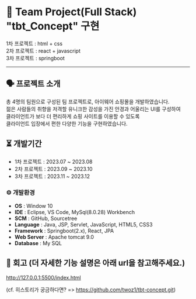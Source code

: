 # 📓 Team Project(Full Stack) "tbt_Concept" 구현
1차 프로젝트 : html + css  
2차 프로젝트 : react + javascript  
3차 프로젝트 : springboot  
 
---


## 🗣 프로젝트 소개
총 4명의 팀원으로 구성된 팀 프로젝트로, 아이웨어 쇼핑몰을 개발하였습니다.  
젊은 사람들의 취향을 저격할 유니크한 감성을 가진 안경과 어울리는 UI를 구성하여  
클라이언트가 보다 더 편리하게 쇼핑 사이트를 이용할 수 있도록  
클라이언트 입장에서 편한 다양한 기능을 구현하였습니다.  


## ⏳ 개발기간
- 1차 프로젝트 : 2023.07 ~ 2023.08  
- 2차 프로젝트 : 2023.09 ~ 2023.10  
- 3차 프로젝트 : 2023.11 ~ 2023.12  

### ⚙️ 개발환경
- **OS** : Window 10  
- **IDE** : Eclipse, VS Code, MySql(8.0.28) Workbench  
- **SCM** : GitHub, Sourcetree  
- **Language** : Java, JSP, Servlet, JavaScript, HTML5, CSS3  
- **Framework** : Springboot(2.x), React, JPA  
- **Web Server** : Apache tomcat 9.0  
- **Database** : My SQL  


## 🥸 회고 (더 자세한 기능 설명은 아래 url을 참고해주세요.)
http://127.0.0.1:5500/index.html  
  
(cf. 히스토리가 궁금하다면? => https://github.com/twoz1/tbt-concept.git)
